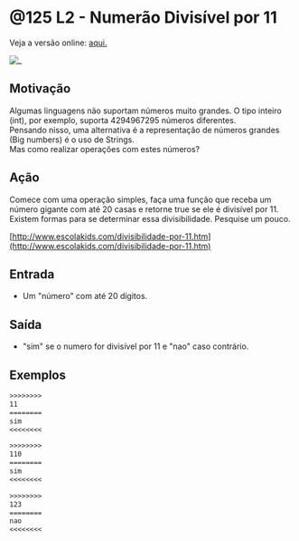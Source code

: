 # @125 L2 - Numerão Divisível por 11

Veja a versão online: [aqui.](https://github.com/qxcodefup/arcade/blob/master/base/125/Readme.md)

![_](https://raw.githubusercontent.com/qxcodefup/arcade/master/base/125/cover.jpg)

## Motivação

Algumas linguagens não suportam números muito grandes. O tipo inteiro (int), por exemplo, suporta 4294967295 números diferentes.  
Pensando nisso, uma alternativa é a representação de números grandes (Big numbers) é o uso de Strings.  
Mas como realizar operações com estes números?

## Ação

Comece com uma operação simples, faça uma função que receba um número gigante com até 20 casas e retorne true se ele é divisível por 11.  
Existem formas para se determinar essa divisibilidade. Pesquise um pouco.

[http://www.escolakids.com/divisibilidade-por-11.htm](http://www.escolakids.com/divisibilidade-por-11.htm)  

## Entrada

* Um "número" com até 20 dígitos.

## Saída

* "sim" se o numero for divisível por 11 e "nao" caso contrário.  

## Exemplos

```txt
>>>>>>>>
11
========
sim
<<<<<<<<

>>>>>>>>
110
========
sim
<<<<<<<<

>>>>>>>>
123
========
nao
<<<<<<<<
```

